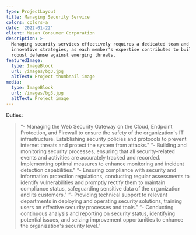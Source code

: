 ```yaml
---
type: ProjectLayout
title: Managing Security Service
colors: colors-a
date: '2022-01-22'
client: Masan Consumer Corporation
description: >-
  Managing security services effectively requires a dedicated team and
  innovative strategies, as each member's expertise contributes to building a
  robust defense against emerging threats.
featuredImage:
  type: ImageBlock
  url: /images/bg3.jpg
  altText: Project thumbnail image
media:
  type: ImageBlock
  url: /images/bg3.jpg
  altText: Project image
---
```

Duties:
> “- Managing the Web Security Gateway on the Cloud, Endpoint Protection, and Firewall to ensure the safety of the
organization's IT infrastructure. Establishing security policies and protocols to prevent internet threats and protect
the system from attacks."
> “- Building and monitoring security processes, ensuring that all security-related events and activities are accurately
tracked and recorded. Implementing optimal measures to enhance monitoring and incident detection capabilities."
> “- Ensuring compliance with security and information protection regulations, conducting regular assessments to
identify vulnerabilities and promptly rectify them to maintain compliance status, safeguarding sensitive data of the
organization and its customers."
> “- Providing technical support to relevant departments in deploying and operating security solutions, training users
on effective security processes and tools."
> “- Conducting continuous analysis and reporting on security status, identifying potential issues, and seizing
improvement opportunities to enhance the organization's security level."